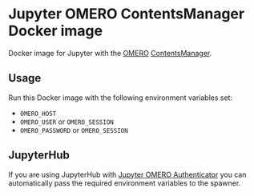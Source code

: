 # Jupyter OMERO ContentsManager Docker image

Docker image for Jupyter with the [OMERO](https://github.com/manics/fs-omero-pyfs) [ContentsManager](https://github.com/manics/jupyter-pyfilesystem).


## Usage

Run this Docker image with the following environment variables set:
- `OMERO_HOST`
- `OMERO_USER` or `OMERO_SESSION`
- `OMERO_PASSWORD` or `OMERO_SESSION`


## JupyterHub

If you are using JupyterHub with [Jupyter OMERO Authenticator](https://github.com/manics/jupyter-omero-authenticator) you can automatically pass the required environment variables to the spawner.
